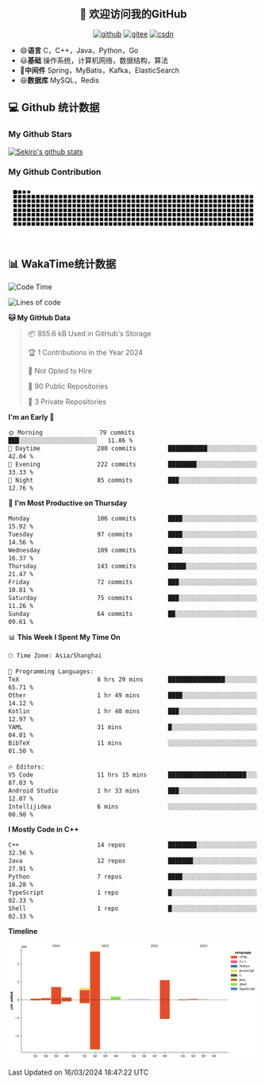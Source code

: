 <h2 align="center">👋 欢迎访问我的GitHub</h2>
<p align="center">
  <a href="https://666wxy666.github.io/"><img src="https://img.shields.io/badge/GitHub-24292e" alt="github"></a>
  <a href="https://gitee.com/wxy_666"><img src="https://img.shields.io/badge/Gitee-fe7300" alt="gitee"></a>
  <a href="https://blog.csdn.net/WXY_666"><img src="https://img.shields.io/badge/CSDN-cf000e" alt="csdn"></a>
</p>

- 😄**语言** C，C++，Java，Python，Go
- 😃**基础** 操作系统，计算机网络，数据结构，算法
- 🤣**中间件** Spring，MyBatis，Kafka，ElasticSearch
- 😆**数据库** MySQL，Redis

## 💻 Github 统计数据

### My Github Stars

[![Sekiro's github stats](https://github-readme-stats.vercel.app/api?username=666WXY666&count_private=true&show_icons=true&theme=tokyonight)](https://666wxy666.github.io/)

### My Github Contribution

![](https://github.com/666wxy666/666wxy666/blob/output/github-contribution-grid-snake.svg)

## 📊 WakaTime统计数据

<!--START_SECTION:waka-->
![Code Time](http://img.shields.io/badge/Code%20Time-1%2C982%20hrs%2025%20mins-blue)

![Lines of code](https://img.shields.io/badge/From%20Hello%20World%20I%27ve%20Written-5.7%20million%20lines%20of%20code-blue)

**🐱 My GitHub Data** 

> 📦 855.6 kB Used in GitHub's Storage 
 > 
> 🏆 1 Contributions in the Year 2024
 > 
> 🚫 Not Opted to Hire
 > 
> 📜 90 Public Repositories 
 > 
> 🔑 3 Private Repositories 
 > 
**I'm an Early 🐤** 

```text
🌞 Morning                79 commits          ███░░░░░░░░░░░░░░░░░░░░░░   11.86 % 
🌆 Daytime                280 commits         ███████████░░░░░░░░░░░░░░   42.04 % 
🌃 Evening                222 commits         ████████░░░░░░░░░░░░░░░░░   33.33 % 
🌙 Night                  85 commits          ███░░░░░░░░░░░░░░░░░░░░░░   12.76 % 
```
📅 **I'm Most Productive on Thursday** 

```text
Monday                   106 commits         ████░░░░░░░░░░░░░░░░░░░░░   15.92 % 
Tuesday                  97 commits          ████░░░░░░░░░░░░░░░░░░░░░   14.56 % 
Wednesday                109 commits         ████░░░░░░░░░░░░░░░░░░░░░   16.37 % 
Thursday                 143 commits         █████░░░░░░░░░░░░░░░░░░░░   21.47 % 
Friday                   72 commits          ███░░░░░░░░░░░░░░░░░░░░░░   10.81 % 
Saturday                 75 commits          ███░░░░░░░░░░░░░░░░░░░░░░   11.26 % 
Sunday                   64 commits          ██░░░░░░░░░░░░░░░░░░░░░░░   09.61 % 
```


📊 **This Week I Spent My Time On** 

```text
🕑︎ Time Zone: Asia/Shanghai

💬 Programming Languages: 
TeX                      8 hrs 29 mins       ████████████████░░░░░░░░░   65.71 % 
Other                    1 hr 49 mins        ████░░░░░░░░░░░░░░░░░░░░░   14.12 % 
Kotlin                   1 hr 40 mins        ███░░░░░░░░░░░░░░░░░░░░░░   12.97 % 
YAML                     31 mins             █░░░░░░░░░░░░░░░░░░░░░░░░   04.01 % 
BibTeX                   11 mins             ░░░░░░░░░░░░░░░░░░░░░░░░░   01.50 % 

🔥 Editors: 
VS Code                  11 hrs 15 mins      ██████████████████████░░░   87.03 % 
Android Studio           1 hr 33 mins        ███░░░░░░░░░░░░░░░░░░░░░░   12.07 % 
Intellijidea             6 mins              ░░░░░░░░░░░░░░░░░░░░░░░░░   00.90 % 
```

**I Mostly Code in C++** 

```text
C++                      14 repos            ████████░░░░░░░░░░░░░░░░░   32.56 % 
Java                     12 repos            ███████░░░░░░░░░░░░░░░░░░   27.91 % 
Python                   7 repos             ████░░░░░░░░░░░░░░░░░░░░░   16.28 % 
TypeScript               1 repo              █░░░░░░░░░░░░░░░░░░░░░░░░   02.33 % 
Shell                    1 repo              █░░░░░░░░░░░░░░░░░░░░░░░░   02.33 % 
```



**Timeline**

![Lines of Code chart](https://raw.githubusercontent.com/666WXY666/666WXY666/main/assets/bar_graph.png)


 Last Updated on 16/03/2024 18:47:22 UTC
<!--END_SECTION:waka-->

<!--
**666WXY666/666WXY666** is a ✨ _special_ ✨ repository because its `README.md` (this file) appears on your GitHub profile.

Here are some ideas to get you started:

- 🔭 I’m currently working on ...
- 🌱 I’m currently learning ...
- 👯 I’m looking to collaborate on ...
- 🤔 I’m looking for help with ...
- 💬 Ask me about ...
- 📫 How to reach me: ...
- 😄 Pronouns: ...
- ⚡ Fun fact: ...
-->
